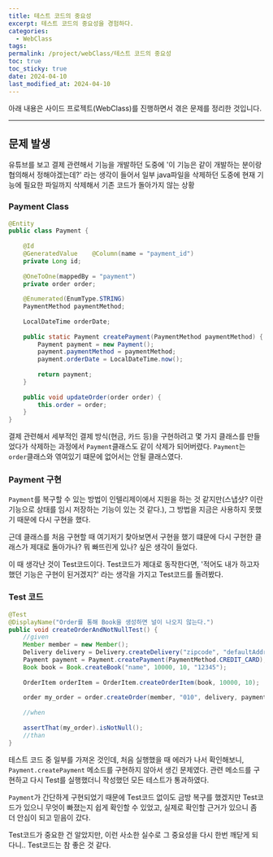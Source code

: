 ```yaml
---
title: 테스트 코드의 중요성
excerpt: 테스트 코드의 중요성을 경험하다.
categories:
  - WebClass
tags: 
permalink: /project/webClass/테스트 코드의 중요성
toc: true
toc_sticky: true
date: 2024-04-10
last_modified_at: 2024-04-10
---
```

아래 내용은 사이드 프로젝트(WebClass)를 진행하면서 겪은 문제를 정리한 것입니다.  

---

## 문제 발생

유튜브를 보고 결제 관련해서 기능을 개발하던 도중에 \'이 기능은 같이 개발하는 분이랑 협의해서 정해야겠는데?' 라는 생각이 들어서 일부 java파일을 삭제하던 도중에 현재 기능에 필요한 파일까지 삭제해서 기존 코드가 돌아가지 않는 상황

### Payment Class
``` java 
@Entity  
public class Payment {  
  
    @Id  
    @GeneratedValue    @Column(name = "payment_id")  
    private Long id;  
  
    @OneToOne(mappedBy = "payment")  
    private order order;  
  
    @Enumerated(EnumType.STRING)  
    PaymentMethod paymentMethod;  
  
    LocalDateTime orderDate;  
  
    public static Payment createPayment(PaymentMethod paymentMethod) {  
        Payment payment = new Payment();  
        payment.paymentMethod = paymentMethod;  
        payment.orderDate = LocalDateTime.now();  
  
        return payment;  
    }  
  
    public void updateOrder(order order) {  
        this.order = order;  
    }  
}
```

결제 관련해서 세부적인 결제 방식(현금, 카드 등)을 구현하려고 몇 가지 클래스를 만들었다가 삭제하는 과정에서 ``Payment``클래스도 같이 삭제가 되어버렸다. ``Payment``는 ``order``클래스와 엮여있기 떄문에 없어서는 안될 클래스였다.  

### Payment 구현
``Payment``를 복구할 수 있는 방법이 인텔리제이에서 지원을 하는 것 같지만(스냅샷? 이란 기능으로 상태를 임시 저장하는 기능이 있는 것 같다.), 그 방법을 지금은 사용하지 못했기 때문에 다시 구현을 했다.  

근데 클래스를 처음 구현할 때 여기저기 찾아보면서 구현을 했기 떄문에 다시 구현한 클래스가 제대로 돌아가나? 뭐 빠뜨린게 있나? 싶은 생각이 들었다.  

이 때 생각난 것이 Test코드이다.  Test코드가 제대로 동작한다면,  \'적어도 내가 하고자 했던 기능은 구현이 된거겠지?' 라는 생각을 가지고 Test코드를 돌려봤다.  

### Test 코드

``` java
@Test  
@DisplayName("Order를 통해 Book을 생성하면 널이 나오지 않는다.")  
public void createOrderAndNotNullTest() {  
    //given  
    Member member = new Member();  
    Delivery delivery = Delivery.createDelivery("zipcode", "defaultAddress", "detailAddress", "deliveryMemo");  
    Payment payment = Payment.createPayment(PaymentMethod.CREDIT_CARD);  
    Book book = Book.createBook("name", 10000, 10, "12345");  
  
    OrderItem orderItem = OrderItem.createOrderItem(book, 10000, 10);  
  
    order my_order = order.createOrder(member, "010", delivery, payment, orderItem);  
  
    //when  
  
    assertThat(my_order).isNotNull();  
    //than  
}
```

테스트 코드 중 일부를 가져온 것인데, 처음 실행했을 때 에러가 나서 확인해보니, ``Payment.createPayment`` 메소드를 구현하지 않아서 생긴 문제였다. 관련 메소드를 구현하고 다시 Test를 실행했더니 작성했던 모든 테스트가 통과하였다.  

``Payment``가 간단하게 구현되었기 때문에 Test코드 없이도 금방 복구를 했겠지만 Test코드가 있으니 무엇이 빠졌는지 쉽게 확인할 수 있었고, 실제로 확인할 근거가 있으니 좀 더 안심이 되고 믿음이 갔다.  

Test코드가 중요한 건 알았지만, 이런 사소한 실수로 그 중요성을 다시 한번 깨닫게 되다니.. Test코드는 참 좋은 것 같다.